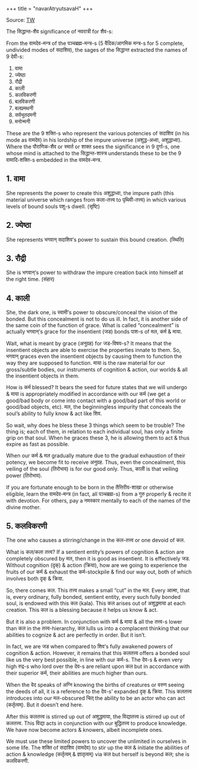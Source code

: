 +++
title = "navarAtryutsavaH"
+++

Source: [TW](https://threadreaderapp.com/thread/1317838683861442560.html)

The सिद्धान्त-शैव significance of नवरात्री for शैव-s:

From the वामदेव-मन्त्र of the पञ्चब्रह्म-मन्त्र-s (5 वैदिक/आगमिक मन्त्र-s for 5 complete, undivided modes of सदाशिव), the sages of the सिद्धान्त extracted the names of 9 देवी-s:

1. वामा
2. ज्येष्ठा
3. रौद्री
4. काली
5. कलविकरणी
6. बलविकरणी
7. बलप्रमथनी
8. सर्वभूतदमनी
9. मनोन्मनी

These are the 9 शक्ति-s who represent the various potencies of सदाशिव (in his mode as वामदेव) in his lordship of the impure universe (अशुद्ध-अध्वा, अशुद्धाध्वा). Where the पौराणिक-शैव or स्मार्त or शाक्त sees the significance in 9 दुर्गा-s, one whose mind is attached to the सिद्धान्त-शास्त्र understands these to be the 9 वामादि-शक्ति-s embedded in the वामदेव-मन्त्र.

## 1. वामा
She represents the power to create this अशुद्धाध्वा, the impure path (this material universe which ranges from कला-तत्त्व to पृथिवी-तत्त्व) in which various levels of bound souls पशु-s dwell. (सृष्टि)

## 2. ज्येष्ठा
She represents भगवान् सदाशिव’s power to sustain this bound creation. (स्थिति)

## 3. रौद्री
She is भगवान्’s power to withdraw the impure creation back into himself at the right time. (संहार)

## 4. काली 

She, the dark one, is स्वामी’s power to obscure/conceal the vision of the bonded. But this concealment is not to do us ill. In fact, it is another side of the same coin of the function of grace. What is called “concealment” is actually भगवान्’s grace for the insentient (जड) bonds पाश-s of मल, कर्म & माया.  

Wait, what is meant by grace (अनुग्रह) for जड-विषय-s? It means that the insentient objects are able to exercise the properties innate to them. So, भगवान् graces even the insentient objects by causing them to function the way they are supposed to function. माया is the raw material for our gross/subtle bodies, our instruments of cognition & action, our worlds & all the insentient objects in them. 
 
How is कर्म blessed? It bears the seed for future states that we will undergo & माया is appropriately modified in accordance with our कर्म (we get a good/bad body or come into contact with a good/bad part of this world or good/bad objects, etc). मल, the beginningless impurity that conceals the soul’s ability to fully know & act like शिव. 

So wait, why does he bless these 3 things which seem to be trouble? The thing is; each of them, in relation to each individual soul, has only a finite grip on that soul. When he graces these 3, he is allowing them to act & thus expire as fast as possible. 

When our कर्म & मल gradually mature due to the gradual exhaustion of their potency, we become fit to receive अनुग्रह. Thus, even the concealment, this veiling of the soul (तिरोभाव) is for our good only. Thus, काली is that veiling power (तिरोभाव).

If you are fortunate enough to be born in the तैत्तिरीय-शाखा or otherwise eligible, learn the वामदेव-मन्त्र (in fact, all पञ्चब्रह्म-s) from a गुरु properly & recite it with devotion. For others, pay a नमस्कार mentally to each of the names of the divine mother.

## 5. कलविकरणी
The one who causes a stirring/change in the कल-तत्त्व or one devoid of कल.

What is कल/कला तत्त्व? If a sentient entity’s powers of cognition & action are completely obscured by मल, then it is good as insentient. It is effectively जड. Without cognition (दृक्) & action (क्रिया), how are we going to experience the fruits of our कर्म & exhaust the कर्म-stockpile & find our way out, both of which involves both दृक् & क्रिया. 

So, there comes कल. This तत्त्व makes a small “cut” in the मल. Every आत्मा, that is, every ordinary, fully bonded, sentient entity, every such fully bonded soul, is endowed with this कल (kala). This कल arises out of अशुद्धमाया at each creation. This कल is a blessing because it helps us know & act. 

But it is also a problem. In conjunction with कर्म & माया & all the तत्त्व-s lower than कल in the तत्त्व-hierarchy, कल lulls us into a complacent thinking that our abilities to cognize & act are perfectly in order. But it isn’t.

In fact, we are जड when compared to शिव’s fully awakened powers of cognition & action. However, it remains that this कलतत्त्व offers a bonded soul like us the very best possible, in line with our कर्म-s. The देव-s & even very high रुद्र-s who lord over the देव-s are reliant upon कल but in accordance with their superior कर्म, their abilities are much higher than ours.

When the वेद speaks of अग्नि knowing the births of creatures or वरुण seeing the deeds of all, it is a reference to the देव-s’ expanded दृक् & क्रिया. This कलतत्त्व introduces into our मल-obscured चित् the ability to be an actor who can act (कर्तृत्वम्). But it doesn’t end here.

After this कलतत्त्व is stirred up out of अशुद्धमाया, the विद्यातत्त्व is stirred up out of कलतत्त्व. This विद्या acts in conjunction with our बुद्धितत्त्व to produce knowledge. We have now become actors & knowers, albeit incomplete ones.

We must use these limited powers to uncover the unlimited in ourselves in some life. The शक्ति of सदाशिव (वामदेव) to stir up the कल & initiate the abilities of action & knowledge (कर्तृत्वम् & ज्ञातृत्वम्) via कल but herself is beyond कल; she is कलविकरणी.

